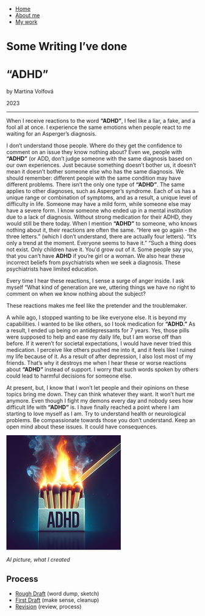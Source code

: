 <!-- This is a comment, only visible to the author: Add a link to your presentation. -->
<!-- Presentations do not need to be a PDF, you may link elsewhere, such as Figma, YouTube, etc. -->
<!-- Consider adding navigation to each section (About, Featured Projects, Notes, etc.) -->

- [Home](#home)
- [About me](#more_about_me)
- [My work](#work)


# Some Writing I’ve done
# “ADHD”

by Martina Volfová

2023

- - -

When I receive reactions to the word **“ADHD”**, I feel like a liar, a fake, and a fool all at once. I experience the same emotions when people react to me waiting for an Asperger’s diagnosis.

I don’t understand those people. Where do they get the confidence to comment on an issue they know nothing about? Even we, people with **“ADHD”** (or ADD, don’t judge someone with the same diagnosis based on our own experiences. Just because something doesn’t bother us, it doesn’t mean it doesn’t bother someone else who has the same diagnosis. We should remember: different people with the same condition may have different problems. There isn’t the only one type of **“ADHD”**. The same applies to other diagnoses, such as Asperger’s syndrome. Each of us has a unique range or combination of symptoms, and as a result, a unique level of difficulty in life. Someone may have a mild form, while someone else may have a severe form. I know someone who ended up in a mental institution due to a lack of diagnosis. Without strong medication for their ADHD, they would still be there today. When I mention **“ADHD”** to someone, who knows nothing about it, their reactions are often the same. “Here we go again - the three letters.” (which I don’t understand, there are actually four letters). “It’s only a trend at the moment. Everyone seems to have it.” “Such a thing does not exist. Only children have it. You'd grow out of it. Some people say you, that you can’t have **ADHD** if you’re girl or a woman. We also hear these incorrect beliefs from psychiatrists when we seek a diagnosis. These psychiatrists have limited education.

Every time I hear these reactions, I sense a surge of anger inside. I ask myself “What kind of generation are we, uttering things we have no right to comment on when we know nothing about the subject?

These reactions makes me feel like the pretender and the troublemaker.

A while ago, I stopped wanting to be like everyone else. It is beyond my capabilities. I wanted to be like others, so I took medication for **“ADHD.”** As a result, I ended up being on antidepressants for 7 years. Yes, those pills were supposed to help and ease my daily life, but I am worse off than before. If it weren’t for societal expectations, I would have never tried this medication. I perceive like others pushed me into it, and it feels like I ruined my life because of it. As a result of after depression, I also lost most of my friends. That’s why it destroys me when I hear these or worse reactions about **“ADHD”** instead of support. I worry that such words spoken by others could lead to harmful decisions for someone else.

At present, but, I know that I won’t let people and their opinions on these topics bring me down. They can think whatever they want. It won’t hurt me anymore. Even though I fight my demons every day and nobody sees how difficult life with **“ADHD”** is. I have finally reached a point where I am starting to love myself as I am. Try to understand health or neurological problems. Be compassionate towards those you don’t understand. Keep an open mind about these issues. It could have consequences.




![AI IMAGE, what I created](img/ADHD_image.png)

*AI picture, what I created*


## Process

- [Rough Draft](rough-draft.md) (word dump, sketch)
- [First Draft](first-draft.md) (make sense, cleanup)
- [Revision](revision.md) (review, process)
